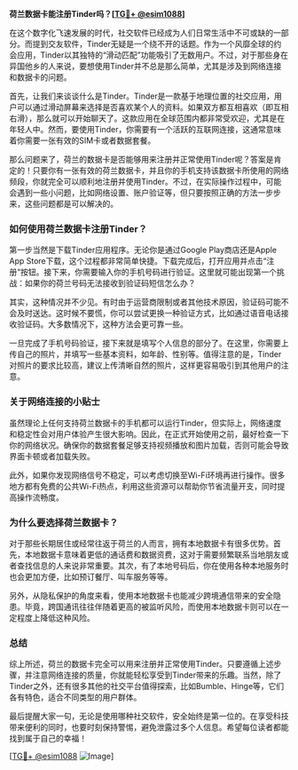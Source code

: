 **荷兰数据卡能注册Tinder吗？[[TG💪+ @esim1088](https://t.me/s/esim1088)]**

在这个数字化飞速发展的时代，社交软件已经成为人们日常生活中不可或缺的一部分。而提到交友软件，Tinder无疑是一个绕不开的话题。作为一个风靡全球的约会应用，Tinder以其独特的“滑动匹配”功能吸引了无数用户。不过，对于那些身在异国他乡的人来说，要想使用Tinder并不总是那么简单，尤其是涉及到网络连接和数据卡的问题。

首先，让我们来谈谈什么是Tinder。Tinder是一款基于地理位置的社交应用，用户可以通过滑动屏幕来选择是否喜欢某个人的资料。如果双方都互相喜欢（即互相右滑），那么就可以开始聊天了。这款应用在全球范围内都非常受欢迎，尤其是在年轻人中。然而，要使用Tinder，你需要有一个活跃的互联网连接，这通常意味着你需要一张有效的SIM卡或者数据套餐。

那么问题来了，荷兰的数据卡是否能够用来注册并正常使用Tinder呢？答案是肯定的！只要你有一张有效的荷兰数据卡，并且你的手机支持该数据卡所使用的网络频段，你就完全可以顺利地注册并使用Tinder。不过，在实际操作过程中，可能会遇到一些小问题，比如网络设置、账户验证等，但只要按照正确的方法一步步来，这些问题都是可以解决的。

### **如何使用荷兰数据卡注册Tinder？**

第一步当然是下载Tinder应用程序。无论你是通过Google Play商店还是Apple App Store下载，这个过程都非常简单快捷。下载完成后，打开应用并点击“注册”按钮。接下来，你需要输入你的手机号码进行验证。这里就可能出现第一个挑战：如果你的荷兰号码无法接收到验证码短信怎么办？

其实，这种情况并不少见。有时由于运营商限制或者其他技术原因，验证码可能不会及时送达。这时候不要慌，你可以尝试更换一种验证方式，比如通过语音电话接收验证码。大多数情况下，这种方法会更可靠一些。

一旦完成了手机号码验证，接下来就是填写个人信息的部分了。在这里，你需要上传自己的照片，并填写一些基本资料，如年龄、性别等。值得注意的是，Tinder对照片的要求比较高，建议上传清晰自然的照片，这样更容易吸引到其他用户的注意。

### **关于网络连接的小贴士**

虽然理论上任何支持荷兰数据卡的手机都可以运行Tinder，但实际上，网络速度和稳定性会对用户体验产生很大影响。因此，在正式开始使用之前，最好检查一下你的网络状况。确保你的数据套餐足够支持视频播放和图片加载，否则可能会导致界面卡顿或者加载失败。

此外，如果你发现网络信号不稳定，可以考虑切换至Wi-Fi环境再进行操作。很多地方都有免费的公共Wi-Fi热点，利用这些资源可以帮助你节省流量开支，同时提高操作流畅度。

### **为什么要选择荷兰数据卡？**

对于那些长期居住或经常往返于荷兰的人而言，拥有本地数据卡有很多优势。首先，本地数据卡意味着更低的通话费和数据资费，这对于需要频繁联系当地朋友或者查找信息的人来说非常重要。其次，有了本地号码后，你在使用各种本地服务时也会更加方便，比如预订餐厅、叫车服务等等。

另外，从隐私保护的角度来看，使用本地数据卡也能减少跨境通信带来的安全隐患。毕竟，跨国通讯往往伴随着更高的被监听风险，而使用本地数据卡则可以在一定程度上降低这种风险。

### **总结**

综上所述，荷兰的数据卡完全可以用来注册并正常使用Tinder。只要遵循上述步骤，并注意网络连接的质量，你就能轻松享受到Tinder带来的乐趣。当然，除了Tinder之外，还有很多其他的社交平台值得探索，比如Bumble、Hinge等，它们各有特色，适合不同类型的用户群体。

最后提醒大家一句，无论是使用哪种社交软件，安全始终是第一位的。在享受科技带来便利的同时，也要时刻保持警惕，避免泄露过多个人信息。希望每位读者都能找到属于自己的幸福！

[[TG💪+ @esim1088](https://t.me/s/esim1088) ![Image](https://i.postimg.cc/4NQfJmqS/Snipaste-2025-05-13-00-14-12.png)]